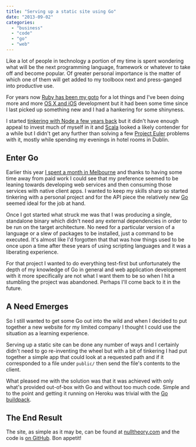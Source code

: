 ```yaml
---
title: "Serving up a static site using Go"
date: "2013-09-02"
categories: 
  - "business"
  - "code"
  - "go"
  - "web"
---
```


Like a lot of people in technology a portion of my time is spent wondering what will be the next programming language, framework or whatever to take off and become popular. Of greater personal importance is the matter of which one of them will get added to my toolboox next and press-ganged into productive use.

For years now [Ruby has been my goto](/category/ruby/) for a lot things and I've been doing more and more [OS X and iOS](/category/code/objective-c/) development but it had been some time since I last picked up something new and I had a hankering for some shinyness.

I started [tinkering with Node a few years back](/2010/03/19/node-shoutbox-a-simple-node-js-demo/) but it didn't have enough appeal to invest much of myself in it and [Scala](http://www.scala-lang.org/) looked a likely contender for a while but I didn't get any further than solving a few [Project Euler](http://projecteuler.net/) problems with it, mostly while spending my evenings in hotel rooms in Dublin.

## Enter Go

Earlier this year [I spent a month in Melbourne](/2013/03/05/two-years-of-working-away-from-home/) and thanks to having some time away from paid work I could see that my preference seemed to be leaning towards developing web services and then consuming those services with native client apps. I wanted to keep my skills sharp so started tinkering with a personal project and for the API piece the relatively new [Go](http://golang.org/) seemed ideal for the job at hand.

Once I got started what struck me was that I was producing a single, standalone binary which didn't need any external dependencies in order to be run on the target architecture. No need for a particular version of a language or a slew of packages to be installed, just a command to be executed. It's almost like I'd forgotten that that was how things used to be once upon a time after these years of using scripting languages and it was a liberating experience.

For that project I wanted to do everything test-first but unfortunately the depth of my knowledge of Go in general and web application development with it more specifically are not what I want them to be so when I hit a stumbling the project was abandoned. Perhaps I'll come back to it in the future.

## A Need Emerges

So I still wanted to get some Go out into the wild and when I decided to put together a new website for my limited company I thought I could use the situation as a learning experience.

Serving up a static site can be done any number of ways and I certainly didn't need to go re-inventing the wheel but with a bit of tinkering I had put together a simple app that could look at a requested path and if it corresponded to a file under `public/` then send the file's contents to the client.

What pleased me with the solution was that it was achieved with only what's provided out-of-box with Go and without too much code. Simple and to the point and getting it running on Heroku was trivial with the [Go buildpack](https://github.com/kr/heroku-buildpack-go).

## The End Result

The site, as simple as it may be, can be found at [nulltheory.com](http://nulltheory.com) and the code is [on GitHub](https://github.com/stevenwilkin/nulltheory.com). Bon appetit!
